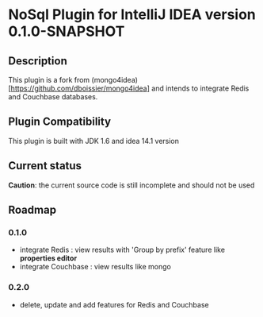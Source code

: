 # NoSql Plugin for IntelliJ IDEA version 0.1.0-SNAPSHOT

## Description
This plugin is a fork from (mongo4idea)[https://github.com/dboissier/mongo4idea] and intends to integrate Redis and Couchbase databases.

## Plugin Compatibility
This plugin is built with JDK 1.6 and idea 14.1 version

## Current status
**Caution**: the current source code is still incomplete and should not be used

## Roadmap

### 0.1.0

* integrate Redis : view results with 'Group by prefix' feature like **properties editor**
* integrate Couchbase : view results like mongo

### 0.2.0

* delete, update and add features for Redis and Couchbase
